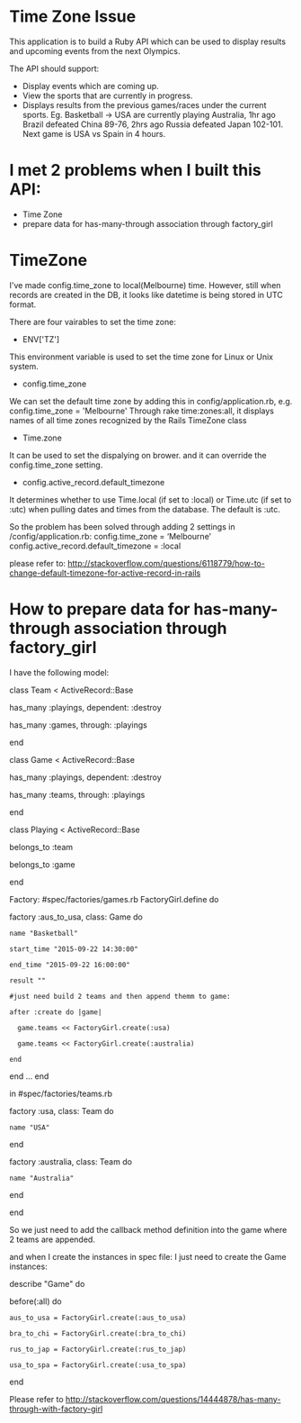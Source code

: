 Time Zone Issue
================
This application is to build a Ruby API which can be used to display results and upcoming events from the next Olympics.

The API should support:
- Display events which are coming up.
- View the sports that are currently in progress.
- Displays results from the previous games/races under the current sports.
Eg. Basketball -> USA are currently playing Australia, 1hr ago Brazil defeated China 89-76, 
2hrs ago Russia defeated Japan 102-101. Next game is USA vs Spain in 4 hours.


I met 2 problems when I built this API: 
================

 - Time Zone
 - prepare data for has-many-through association through factory_girl 
 
 
TimeZone
================
I've made config.time_zone to local(Melbourne) time. However, still when records are created in the DB, 
it looks like datetime is being stored in UTC format.

There are four vairables to set the time zone: 

 - ENV['TZ']
 
 This environment variable is used to set the time zone for Linux or Unix system. 

- config.time_zone

We can set the default time zone by adding this in config/application.rb, e.g. config.time_zone = 'Melbourne'
Through rake time:zones:all, it displays names of all time zones recognized by the Rails TimeZone class

- Time.zone

It can be used to set the dispalying on brower. and it can override the config.time_zone setting.

- config.active_record.default_timezone

It determines whether to use Time.local (if set to :local) or Time.utc (if set to :utc) when pulling dates and times 
from the database. The default is :utc.


So the problem has been solved through adding 2 settings in /config/application.rb: 
config.time_zone = ‘Melbourne'  
config.active_record.default_timezone = :local  

please refer to: http://stackoverflow.com/questions/6118779/how-to-change-default-timezone-for-active-record-in-rails



How to prepare data for has-many-through association through factory_girl
================

I have the following model:

class Team < ActiveRecord::Base

  has_many :playings, dependent: :destroy
  
  has_many :games, through: :playings
  
end

class Game < ActiveRecord::Base

  has_many :playings, dependent: :destroy
  
  has_many :teams, through: :playings
  
end

class Playing < ActiveRecord::Base

  belongs_to :team
  
  belongs_to :game
  
end

Factory: #spec/factories/games.rb
FactoryGirl.define do
 
  factory :aus_to_usa, class: Game do
  
    name "Basketball"
    
    start_time "2015-09-22 14:30:00"
    
    end_time "2015-09-22 16:00:00"
    
    result ""
    
    #just need build 2 teams and then append themm to game: 
    
    after :create do |game|
    
      game.teams << FactoryGirl.create(:usa)
      
      game.teams << FactoryGirl.create(:australia)
      
    end
  end
  ...
end

in #spec/factories/teams.rb

factory :usa, class: Team do

    name "USA"
    
  end
  
  factory :australia, class: Team do
  
    name "Australia"
    
  end
  
end
  
 So we just need to add the callback method definition into the game where 2 teams are appended. 
 
 and when I create the instances in spec file: I just need to create the Game instances:
 
 describe "Game" do
  
  before(:all) do
  
    aus_to_usa = FactoryGirl.create(:aus_to_usa)
    
    bra_to_chi = FactoryGirl.create(:bra_to_chi)

    rus_to_jap = FactoryGirl.create(:rus_to_jap)

    usa_to_spa = FactoryGirl.create(:usa_to_spa)
    
  end
  
   
 Please refer to http://stackoverflow.com/questions/14444878/has-many-through-with-factory-girl
  


